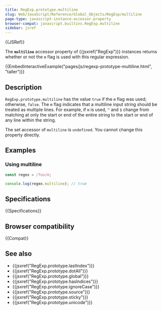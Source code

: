 ```yaml
---
title: RegExp.prototype.multiline
slug: Web/JavaScript/Reference/Global_Objects/RegExp/multiline
page-type: javascript-instance-accessor-property
browser-compat: javascript.builtins.RegExp.multiline
sidebar: jsref
---
```


{{JSRef}}

The **`multiline`** accessor property of {{jsxref("RegExp")}} instances returns whether or not the `m` flag is used with this regular expression.

{{EmbedInteractiveExample("pages/js/regexp-prototype-multiline.html", "taller")}}

## Description

`RegExp.prototype.multiline` has the value `true` if the `m` flag was used; otherwise, `false`. The `m` flag indicates that a multiline input string should be treated as multiple lines. For example, if `m` is used, `^` and `$` change from matching at only the start or end of the entire string to the start or end of any line within the string.

The set accessor of `multiline` is `undefined`. You cannot change this property directly.

## Examples

### Using multiline

```js
const regex = /foo/m;

console.log(regex.multiline); // true
```

## Specifications

{{Specifications}}

## Browser compatibility

{{Compat}}

## See also

- {{jsxref("RegExp.prototype.lastIndex")}}
- {{jsxref("RegExp.prototype.dotAll")}}
- {{jsxref("RegExp.prototype.global")}}
- {{jsxref("RegExp.prototype.hasIndices")}}
- {{jsxref("RegExp.prototype.ignoreCase")}}
- {{jsxref("RegExp.prototype.source")}}
- {{jsxref("RegExp.prototype.sticky")}}
- {{jsxref("RegExp.prototype.unicode")}}
